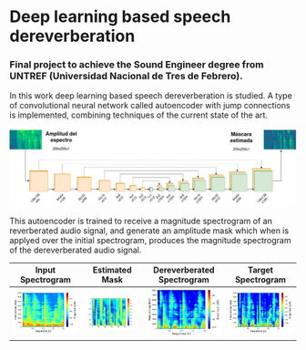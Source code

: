 # Deep learning based speech dereverberation 

### Final project to achieve the Sound Engineer degree from UNTREF (Universidad Nacional de Tres de Febrero).

In this work deep learning based speech dereverberation is studied. A type of convolutional neural network called autoencoder with jump connections is implemented, combining techniques of the current state of the art. 

![Estructura Implementada](/imagenes/modelo_red.png)

This autoencoder is trained to receive a magnitude spectrogram of an reverberated audio signal, and generate an amplitude mask which when is applyed over the initial spectrogram, produces the magnitude spectrogram of the dereverberated audio signal. 



| Input Spectrogram | Estimated Mask | Dereverberated Spectrogram | Target Spectrogram |
:---------:|:---------:|:---------:|:---------:
![](imagenes/espectro_in.png) | ![](imagenes/mascara.png)| ![](imagenes/espectro_out.png)| ![](imagenes/espectro_target.png)


